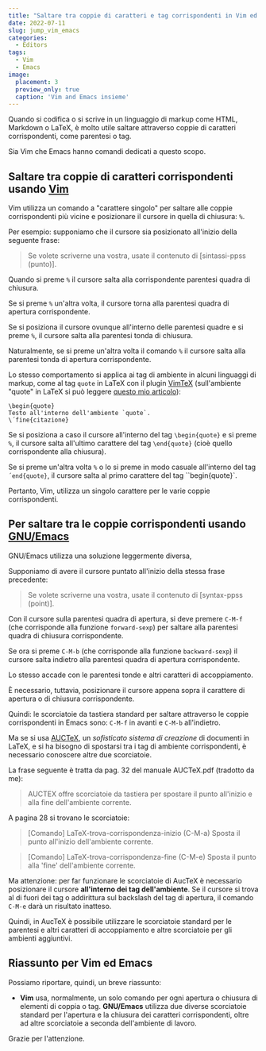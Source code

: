 ```yaml
---
title: "Saltare tra coppie di caratteri e tag corrispondenti in Vim ed Emacs"
date: 2022-07-11
slug: jump_vim_emacs
categories:
  - Editors
tags:
  - Vim
  - Emacs
image:
  placement: 3
  preview_only: true 
  caption: 'Vim and Emacs insieme'
---
```




Quando si codifica o si scrive in un linguaggio di markup come HTML, Markdown o LaTeX, è molto utile saltare attraverso coppie di caratteri corrispondenti, come parentesi o tag.

Sia Vim che Emacs hanno comandi dedicati a questo scopo.

## Saltare tra coppie di caratteri corrispondenti usando [Vim](https://www.vim.org/)

Vim utilizza un comando a "carattere singolo" per saltare alle coppie corrispondenti più vicine e posizionare il cursore in quella di chiusura: `%`.

Per esempio: supponiamo che il cursore sia posizionato all'inizio della seguente frase:

> Se volete scriverne una vostra, usate il contenuto di [sintassi-ppss (punto)].

Quando si preme `%` il cursore salta alla corrispondente parentesi quadra di chiusura.

Se si preme `%` un'altra volta, il cursore torna alla parentesi quadra di apertura corrispondente.

Se si posiziona il cursore ovunque all'interno delle parentesi quadre e si preme `%`, il cursore salta alla parentesi tonda di chiusura.

Naturalmente, se si preme un'altra volta il comando `%` il cursore salta alla parentesi tonda di apertura corrispondente.

Lo stesso comportamento si applica ai tag di ambiente in alcuni linguaggi di markup, come al tag `quote` in LaTeX con il plugin [VimTeX](https://github.com/lervag/vimtex) (sull'ambiente "quote" in LaTeX si può leggere [questo mio articolo](https://francopasut-en.blogspot.com/2016/07/quote-quotation-quoting-in-latex.html)):

```
\begin{quote}
Testo all'interno dell'ambiente `quote`.
\´fine{citazione}
```

Se si posiziona a caso  il cursore all'interno del tag `\begin{quote}` e si preme `%`, il cursore salta all'ultimo carattere del tag `\end{quote}` (cioè quello corrispondente alla chiusura).

Se si preme un'altra volta `%` o lo si preme in modo casuale all'interno del tag `´end{quote}`, il cursore salta al primo carattere del tag ``begin{quote}`.

Pertanto, Vim, utilizza un singolo carattere per le varie coppie corrispondenti.

## Per saltare tra le coppie corrispondenti usando [GNU/Emacs](https://www.gnu.org/software/emacs/)

GNU/Emacs utilizza una soluzione leggermente diversa,

Supponiamo di avere il cursore puntato all'inizio della stessa frase precedente:

> Se volete scriverne una vostra, usate il contenuto di [syntax-ppss (point)].

Con il cursore sulla parentesi quadra di apertura, si deve premere `C-M-f` (che corrisponde alla funzione `forward-sexp`) per saltare alla parentesi quadra di chiusura corrispondente.

Se ora si preme `C-M-b` (che corrisponde alla funzione `backward-sexp`) il cursore salta indietro alla parentesi quadra di apertura corrispondente.

Lo stesso accade con le parentesi tonde e altri caratteri di accoppiamento.

È necessario, tuttavia, posizionare il cursore appena sopra il carattere di apertura o di chiusura corrispondente.

Quindi: le scorciatoie da tastiera standard per saltare attraverso le coppie corrispondenti in Emacs sono: `C-M-f` in avanti e `C-M-b` all'indietro.

Ma se si usa [AUCTeX](https://www.gnu.org/software/auctex/), un *sofisticato sistema di creazione* di documenti in LaTeX, e si ha bisogno di spostarsi tra i tag di ambiente corrispondenti, è necessario conoscere altre due scorciatoie.

La frase seguente è tratta da pag. 32 del manuale AUCTeX.pdf (tradotto da me):

> AUCTEX offre scorciatoie da tastiera per spostare il punto all'inizio e alla fine dell'ambiente corrente.

A pagina 28 si trovano le scorciatoie:

> [Comando] LaTeX-trova-corrispondenza-inizio (C-M-a) Sposta il punto all'inizio dell'ambiente corrente.

> [Comando] LaTeX-trova-corrispondenza-fine (C-M-e) Sposta il punto alla 'fine' dell'ambiente corrente.

Ma attenzione: per far funzionare le scorciatoie di AucTeX è necessario posizionare il cursore **all'interno dei tag dell'ambiente**. Se il cursore si trova al di fuori dei tag o addirittura sul backslash del tag di apertura, il comando `C-M-e` darà un risultato inatteso.

Quindi, in AucTeX è possibile utilizzare le scorciatoie standard per le parentesi e altri caratteri di accoppiamento e altre scorciatoie per gli ambienti aggiuntivi.

## Riassunto per Vim ed Emacs

Possiamo riportare, quindi, un breve riassunto:

* **Vim** usa, normalmente, un solo comando per ogni apertura o chiusura di elementi di coppia o tag.
**GNU/Emacs** utilizza due diverse scorciatoie standard per l'apertura e la chiusura dei caratteri corrispondenti, oltre ad altre scorciatoie a seconda dell'ambiente di lavoro.

Grazie per l'attenzione.


